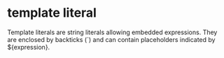 # template literal

Template literals are string literals allowing embedded expressions. They are enclosed by backticks (`) and can contain placeholders indicated by ${expression}.
